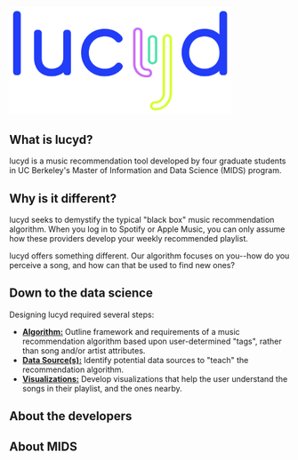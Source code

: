 <img src="/static_content/Lucyd-Logo_blue.png" width="400">

## What is lucyd?
lucyd is a music recommendation tool developed by four graduate students in UC Berkeley's Master of Information and Data Science (MIDS) program.

## Why is it different?
lucyd seeks to demystify the typical "black box" music recommendation algorithm. When you log in to Spotify or Apple Music, you can only assume how these providers develop your weekly recommended playlist.

lucyd offers something different. Our algorithm focuses on you--how do you perceive a song, and how can that be used to find new ones?

## Down to the data science
Designing lucyd required several steps:
  * [**Algorithm:**](/1_Algorithms/) Outline framework and requirements of a music recommendation algorithm based upon user-determined "tags", rather than song and/or artist attributes.
  * [**Data Source(s):**](/2_DataSources/) Identify potential data sources to "teach" the recommendation algorithm.
  * [**Visualizations:**](/3_Visualizations/) Develop visualizations that help the user understand the songs in their playlist, and the ones nearby.

## About the developers


## About MIDS

